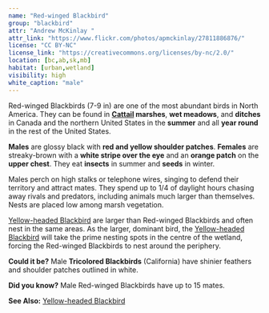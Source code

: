 ```yaml
---
name: "Red-winged Blackbird"
group: "blackbird"
attr: "Andrew McKinlay "
attr_link: "https://www.flickr.com/photos/apmckinlay/27811886876/"
license: "CC BY-NC"
license_link: "https://creativecommons.org/licenses/by-nc/2.0/"
location: [bc,ab,sk,mb]
habitat: [urban,wetland]
visibility: high
white_caption: "male"
---
```

Red-winged Blackbirds (7-9 in) are one of the most abundant birds in North America. They can be found in **[Cattail](/plants/cattail/) marshes**, **wet meadows**, and **ditches** in Canada and the northern United States in the **summer** and all **year round** in the rest of the United States.

**Males** are glossy black with **red and yellow shoulder patches**. **Females** are streaky-brown with a **white stripe over the eye** and an **orange patch** on the **upper chest**. They eat **insects** in summer and **seeds** in winter.

Males perch on high stalks or telephone wires, singing to defend their territory and attract mates. They spend up to 1/4 of daylight hours chasing away rivals and predators, including animals much larger than themselves. Nests are placed low among marsh vegetation.

[Yellow-headed Blackbird](/birds/yellhead/) are larger than Red-winged Blackbirds and often nest in the same areas. As the larger, dominant bird, the [Yellow-headed Blackbird](/birds/yellhead/) will take the prime nesting spots in the centre of the wetland, forcing the Red-winged Blackbirds to nest around the periphery.

**Could it be?** Male **Tricolored Blackbirds** (California) have shinier feathers and shoulder patches outlined in white.

**Did you know?** Male Red-winged Blackbirds have up to 15 mates.

<!-- generated, do not edit -->
**See Also:**
[Yellow-headed Blackbird](/birds/yellhead/)
